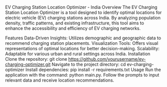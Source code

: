 EV Charging Station Location Optimizer - India
Overview
The EV Charging Station Location Optimizer is a tool designed to identify optimal locations for electric vehicle (EV) charging stations across India. By analyzing population density, traffic patterns, and existing infrastructure, this tool aims to enhance the accessibility and efficiency of EV charging networks.

Features
Data-Driven Insights: Utilizes demographic and geographic data to recommend charging station placements.
Visualization Tools: Offers visual representations of optimal locations for better decision-making.
Scalability: Adaptable for various urban and rural settings across India.
Installation
Clone the repository: git clone https://github.com/yourusername/ev-charging-optimizer.git
Navigate to the project directory: cd ev-charging-optimizer
Install dependencies: pip install -r requirements.txt
Usage
Run the application with the command: python main.py. Follow the prompts to input relevant data and receive location recommendations.
